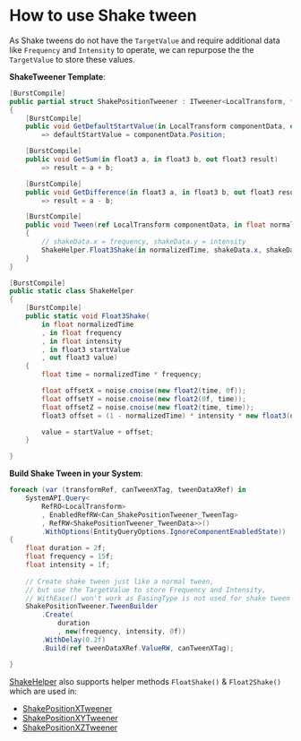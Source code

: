 # How to use Shake tween

As Shake tweens do not have the `TargetValue` and require additional data like `Frequency` and `Intensity` to operate, we can repurpose the the `TargetValue` to store these values.

**ShakeTweener Template**:
```cs
[BurstCompile]
public partial struct ShakePositionTweener : ITweener<LocalTransform, float3>
{
    [BurstCompile]
    public void GetDefaultStartValue(in LocalTransform componentData, out float3 defaultStartValue)
        => defaultStartValue = componentData.Position;

    [BurstCompile]
    public void GetSum(in float3 a, in float3 b, out float3 result)
        => result = a + b;

    [BurstCompile]
    public void GetDifference(in float3 a, in float3 b, out float3 result)
        => result = a - b;

    [BurstCompile]
    public void Tween(ref LocalTransform componentData, in float normalizedTime, EasingType easingType, in float3 startValue, in float3 shakeData)
    {
        // shakeData.x = frequency, shakeData.y = intensity
        ShakeHelper.Float3Shake(in normalizedTime, shakeData.x, shakeData.y, in startValue, out componentData.Position);
    }
}
```

```cs
[BurstCompile]
public static class ShakeHelper
{
    [BurstCompile]
    public static void Float3Shake(
        in float normalizedTime
        , in float frequency
        , in float intensity
        , in float3 startValue
        , out float3 value)
    {
        float time = normalizedTime * frequency;

        float offsetX = noise.cnoise(new float2(time, 0f));
        float offsetY = noise.cnoise(new float2(0f, time));
        float offsetZ = noise.cnoise(new float2(time, time));
        float3 offset = (1 - normalizedTime) * intensity * new float3(offsetX, offsetY, offsetZ);

        value = startValue + offset;
    }

}
```

**Build Shake Tween in your System**:
```cs
foreach (var (transformRef, canTweenXTag, tweenDataXRef) in
    SystemAPI.Query<
        RefRO<LocalTransform>
        , EnabledRefRW<Can_ShakePositionTweener_TweenTag>
        , RefRW<ShakePositionTweener_TweenData>>()
        .WithOptions(EntityQueryOptions.IgnoreComponentEnabledState))
{
    float duration = 2f;
    float frequency = 15f;
    float intensity = 1f;
    
    // Create shake tween just like a normal tween,
    // but use the TargetValue to store Frequency and Intensity,
    // WithEase() won't work as EasingType is not used for shake tween
    ShakePositionTweener.TweenBuilder
        .Create(
            duration
            , new(frequency, intensity, 0f))
        .WithDelay(0.2f)
        .Build(ref tweenDataXRef.ValueRW, canTweenXTag);

}
```

[ShakeHelper](../../com.darksun.tweenlib/Utilities/Helpers/ShakeHelper.cs) also supports helper methods `FloatShake()` & `Float2Shake()` which are used in:
- [ShakePositionXTweener](../../com.darksun.tweenlib/StandardTweeners/ShakePositionTweeners/ShakePositionXTweener.cs)
- [ShakePositionXYTweener](../../com.darksun.tweenlib/StandardTweeners/ShakePositionTweeners/ShakePositionXYTweener.cs)
- [ShakePositionXZTweener](../../com.darksun.tweenlib/StandardTweeners/ShakePositionTweeners/ShakePositionXZTweener.cs)